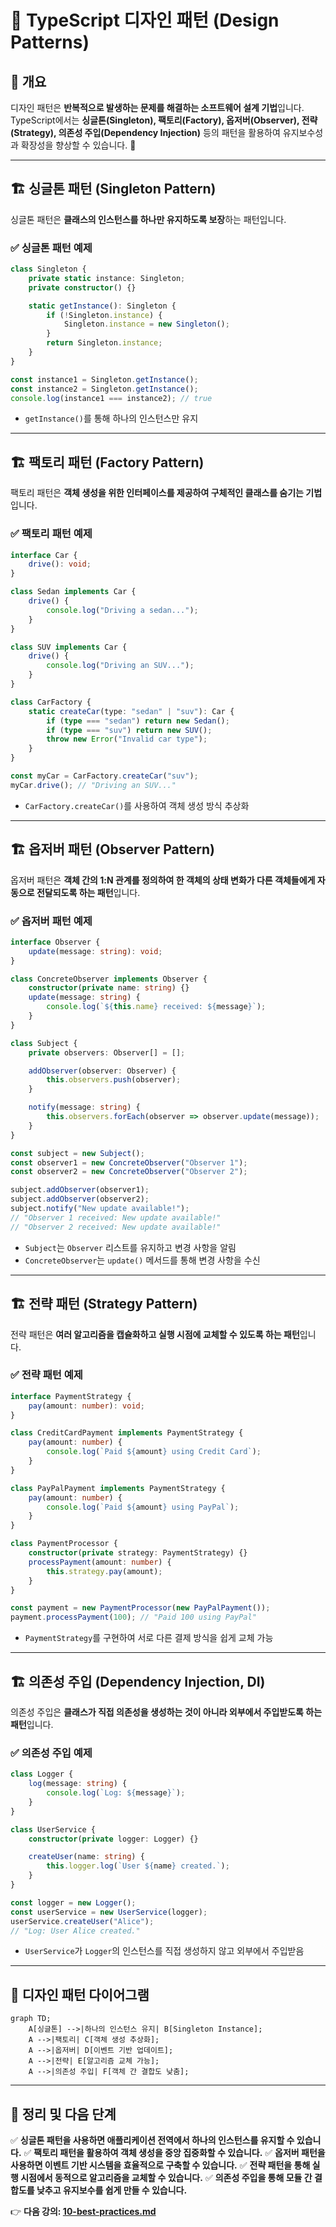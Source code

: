 # 🎨 TypeScript 디자인 패턴 (Design Patterns)

## 📌 개요
디자인 패턴은 **반복적으로 발생하는 문제를 해결하는 소프트웨어 설계 기법**입니다. TypeScript에서는 **싱글톤(Singleton), 팩토리(Factory), 옵저버(Observer), 전략(Strategy), 의존성 주입(Dependency Injection)** 등의 패턴을 활용하여 유지보수성과 확장성을 향상할 수 있습니다. 🚀

---

## 🏗 싱글톤 패턴 (Singleton Pattern)
싱글톤 패턴은 **클래스의 인스턴스를 하나만 유지하도록 보장**하는 패턴입니다.

### ✅ 싱글톤 패턴 예제
```typescript
class Singleton {
    private static instance: Singleton;
    private constructor() {}

    static getInstance(): Singleton {
        if (!Singleton.instance) {
            Singleton.instance = new Singleton();
        }
        return Singleton.instance;
    }
}

const instance1 = Singleton.getInstance();
const instance2 = Singleton.getInstance();
console.log(instance1 === instance2); // true
```
- `getInstance()`를 통해 하나의 인스턴스만 유지

---

## 🏗 팩토리 패턴 (Factory Pattern)
팩토리 패턴은 **객체 생성을 위한 인터페이스를 제공하여 구체적인 클래스를 숨기는 기법**입니다.

### ✅ 팩토리 패턴 예제
```typescript
interface Car {
    drive(): void;
}

class Sedan implements Car {
    drive() {
        console.log("Driving a sedan...");
    }
}

class SUV implements Car {
    drive() {
        console.log("Driving an SUV...");
    }
}

class CarFactory {
    static createCar(type: "sedan" | "suv"): Car {
        if (type === "sedan") return new Sedan();
        if (type === "suv") return new SUV();
        throw new Error("Invalid car type");
    }
}

const myCar = CarFactory.createCar("suv");
myCar.drive(); // "Driving an SUV..."
```
- `CarFactory.createCar()`를 사용하여 객체 생성 방식 추상화

---

## 🏗 옵저버 패턴 (Observer Pattern)
옵저버 패턴은 **객체 간의 1:N 관계를 정의하여 한 객체의 상태 변화가 다른 객체들에게 자동으로 전달되도록 하는 패턴**입니다.

### ✅ 옵저버 패턴 예제
```typescript
interface Observer {
    update(message: string): void;
}

class ConcreteObserver implements Observer {
    constructor(private name: string) {}
    update(message: string) {
        console.log(`${this.name} received: ${message}`);
    }
}

class Subject {
    private observers: Observer[] = [];

    addObserver(observer: Observer) {
        this.observers.push(observer);
    }

    notify(message: string) {
        this.observers.forEach(observer => observer.update(message));
    }
}

const subject = new Subject();
const observer1 = new ConcreteObserver("Observer 1");
const observer2 = new ConcreteObserver("Observer 2");

subject.addObserver(observer1);
subject.addObserver(observer2);
subject.notify("New update available!");
// "Observer 1 received: New update available!"
// "Observer 2 received: New update available!"
```
- `Subject`는 `Observer` 리스트를 유지하고 변경 사항을 알림
- `ConcreteObserver`는 `update()` 메서드를 통해 변경 사항을 수신

---

## 🏗 전략 패턴 (Strategy Pattern)
전략 패턴은 **여러 알고리즘을 캡슐화하고 실행 시점에 교체할 수 있도록 하는 패턴**입니다.

### ✅ 전략 패턴 예제
```typescript
interface PaymentStrategy {
    pay(amount: number): void;
}

class CreditCardPayment implements PaymentStrategy {
    pay(amount: number) {
        console.log(`Paid ${amount} using Credit Card`);
    }
}

class PayPalPayment implements PaymentStrategy {
    pay(amount: number) {
        console.log(`Paid ${amount} using PayPal`);
    }
}

class PaymentProcessor {
    constructor(private strategy: PaymentStrategy) {}
    processPayment(amount: number) {
        this.strategy.pay(amount);
    }
}

const payment = new PaymentProcessor(new PayPalPayment());
payment.processPayment(100); // "Paid 100 using PayPal"
```
- `PaymentStrategy`를 구현하여 서로 다른 결제 방식을 쉽게 교체 가능

---

## 🏗 의존성 주입 (Dependency Injection, DI)
의존성 주입은 **클래스가 직접 의존성을 생성하는 것이 아니라 외부에서 주입받도록 하는 패턴**입니다.

### ✅ 의존성 주입 예제
```typescript
class Logger {
    log(message: string) {
        console.log(`Log: ${message}`);
    }
}

class UserService {
    constructor(private logger: Logger) {}

    createUser(name: string) {
        this.logger.log(`User ${name} created.`);
    }
}

const logger = new Logger();
const userService = new UserService(logger);
userService.createUser("Alice");
// "Log: User Alice created."
```
- `UserService`가 `Logger`의 인스턴스를 직접 생성하지 않고 외부에서 주입받음

---

## 🔎 디자인 패턴 다이어그램
```mermaid
graph TD;
    A[싱글톤] -->|하나의 인스턴스 유지| B[Singleton Instance];
    A -->|팩토리| C[객체 생성 추상화];
    A -->|옵저버| D[이벤트 기반 업데이트];
    A -->|전략| E[알고리즘 교체 가능];
    A -->|의존성 주입| F[객체 간 결합도 낮춤];
```

---

## 🎯 정리 및 다음 단계
✅ **싱글톤 패턴을 사용하면 애플리케이션 전역에서 하나의 인스턴스를 유지할 수 있습니다.**
✅ **팩토리 패턴을 활용하여 객체 생성을 중앙 집중화할 수 있습니다.**
✅ **옵저버 패턴을 사용하면 이벤트 기반 시스템을 효율적으로 구축할 수 있습니다.**
✅ **전략 패턴을 통해 실행 시점에서 동적으로 알고리즘을 교체할 수 있습니다.**
✅ **의존성 주입을 통해 모듈 간 결합도를 낮추고 유지보수를 쉽게 만들 수 있습니다.**

👉 **다음 강의: [10-best-practices.md](./10-best-practices.md)**

